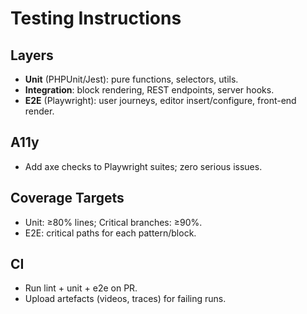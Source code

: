 # Testing Instructions

## Layers
- **Unit** (PHPUnit/Jest): pure functions, selectors, utils.
- **Integration**: block rendering, REST endpoints, server hooks.
- **E2E** (Playwright): user journeys, editor insert/configure, front-end render.

## A11y
- Add axe checks to Playwright suites; zero serious issues.

## Coverage Targets
- Unit: ≥80% lines; Critical branches: ≥90%.
- E2E: critical paths for each pattern/block.

## CI
- Run lint + unit + e2e on PR.
- Upload artefacts (videos, traces) for failing runs.
